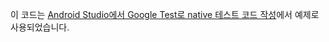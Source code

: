 이 코드는 [Android Studio에서 Google Test로 native 테스트 코드 작성](https://codechacha.com/ko/google-test-with-ndk-in-android-studio/)에서 예제로 사용되었습니다.
